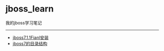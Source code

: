 # jboss_learn
我的jboss学习笔记

---

- [jboss7.1.1Fianl安装](base/1_install_jboss_7.md)
- [jboss7的目录结构](base/2_dir_sructure.md)
